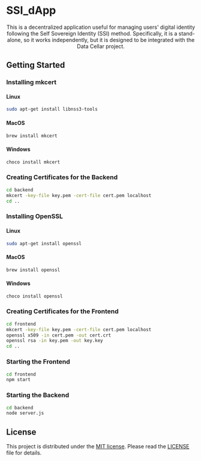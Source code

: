 
# SSI_dApp


<p align="center">
This is a decentralized application useful for managing users' digital identity following the Self Sovereign Identity (SSI) method. Specifically, it is a stand-alone, so it works independently, but it is designed to be integrated with the Data Cellar project. 
</p>

## Getting Started

### Installing mkcert

#### Linux
```bash
sudo apt-get install libnss3-tools
```

#### MacOS
```bash
brew install mkcert
```

#### Windows
```bash
choco install mkcert
```

### Creating Certificates for the Backend
```bash
cd backend
mkcert -key-file key.pem -cert-file cert.pem localhost
cd ..
```

### Installing OpenSSL

#### Linux
```bash
sudo apt-get install openssl
```

#### MacOS
```bash
brew install openssl
```

#### Windows
```bash
choco install openssl
```

### Creating Certificates for the Frontend

```bash
cd frontend
mkcert -key-file key.pem -cert-file cert.pem localhost
openssl x509 -in cert.pem -out cert.crt
openssl rsa -in key.pem -out key.key
cd ..
```

### Starting the Frontend

```bash
cd frontend
npm start
```

### Starting the Backend

```bash
cd backend
node server.js
```

## License

This project is distributed under the [MIT license](./LICENSE). Please read the [LICENSE](./LICENSE) file for details.
